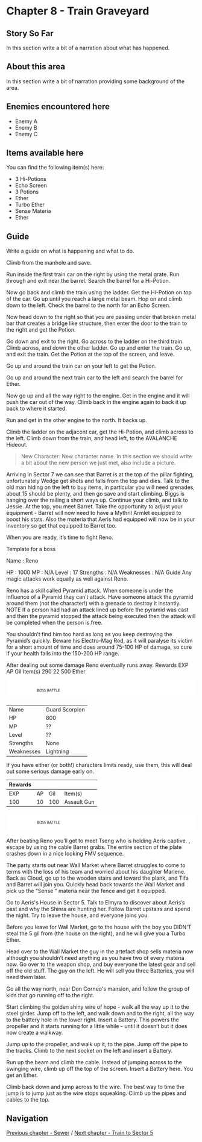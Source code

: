 #  Chapter 8 - Train Graveyard


## Story So Far

In this section write a bit of a narration about what has happened.

## About this area

In this section write a bit of narration providing some background of the area.

## Enemies encountered here

- Enemy A
- Enemy B
- Enemy C

## Items available here

You can find the following item(s) here:

- 3 Hi-Potions
- Echo Screen
- 3 Potions
- Ether 
- Turbo Ether
- Sense Materia
- Ether 


## Guide

Write a guide on what is happening and what to do.

Climb from the manhole and save. 



Run inside the first train car on the right by using the metal grate. Run through and exit near the barrel. Search the barrel for a Hi-Potion. 



Now go back and climb the train using the ladder. Get the Hi-Potion on top of the car. Go up until you reach a large metal beam. Hop on and climb down to the left. Check the barrel to the north for an Echo Screen. 



Now head down to the right so that you are passing under that broken metal bar that creates a bridge like structure, then enter the door to the train to the right and get the Potion. 






Go down and exit to the right. Go across to the ladder on the third train. Climb across, and down the other ladder. Go up and enter the train. Go up, and exit the train. Get the Potion at the top of the screen, and leave.



Go up and around the train car on your left to get the Potion. 



Go up and around the next train car to the left and search the barrel for Ether. 



Now go up and all the way right to the engine. Get in the engine and it will push the car out of the way. Climb back in the engine again to back it up back to where it started. 



Run and get in the other engine to the north. It backs up. 



Climb the ladder on the adjacent car, get the Hi-Potion, and climb across to the left. Climb down from the train, and head left, to the AVALANCHE Hideout. 

>
> New Character: New character name. 
> In this section we should write a bit about the new person we just met, also include a picture.
>


Arriving in Sector 7 we can see that Barret is at the top of the pillar fighting, unfortunately Wedge get shots and falls from the top and dies. Talk to the old man hiding on the left to buy items, in particular you will need grenades, about 15 should be plenty, and then go save and start climbing. Biggs is hanging over the railing a short ways up. Continue your climb, and talk to Jessie. At the top, you meet Barret. Take the opportunity to adjust your equipment - Barret will now need to have a Mythril Armlet equipped to boost his stats. Also the materia that Aeris had equipped will now be in your inventory so get that equipped to Barret too. 

When you are ready, it’s time to fight Reno. 

Template for a boss


Name :
Reno

HP :
1000
MP : 
N/A
Level :
17
Strengths :
N/A
Weaknesses : 
N/A
Guide
Any magic attacks work equally as well against Reno. 

Reno has a skill called Pyramid attack. When someone is under the influence of a Pyramid they can’t attack. Have someone attack the pyramid around them (not the character!) with a grenade to destroy it instantly. NOTE If a person had had an attack lined up before the pyramid was cast and then the pyramid stopped the attack being executed then the attack will be completed when the person is free. 

You shouldn’t find him too hard as long as you keep destroying the Pyramid’s quickly. Beware his Electro-Mag Rod, as it will paralyse its victim for a short amount of time and does around 75-100 HP of damage, so cure if your health falls into the 150-200 HP range.

After dealing out some damage Reno eventually runs away. 
Rewards
EXP
AP
Gil
Item(s)
290
22
500
Ether

![Alt Text To Be Populated](../general-assets/boss-banner.png) 

|   |   |
|---|---|
| Name  | Guard Scorpion  |
| HP  | 800  |
| MP  | ??  |
| Level  | ??  |
| Strengths  | None  |
| Weaknesses  | Lightning  |

If you have either (or both!) characters limits ready, use them, this will deal out some serious damage early on.




| Rewards  |   |   |   |
|---|---|---|---|
| EXP  | AP  | Gil  | Item(s)  |
| 100  | 10  | 100  | Assault Gun  |

![Alt Text To Be Populated](../general-assets/boss-banner.png) 

After beating Reno you’ll get to meet Tseng who is holding Aeris captive. , escape by using the cable Barret grabs. The entire section of the plate crashes down in a nice looking FMV sequence.
 
 
 
 
The party starts out near Wall Market where Barret struggles to come to terms with the loss of his team and worried about his daughter Marlene. Back as Cloud, go up to the wooden stairs and toward the plank, and Tifa and Barret will join you. Quickly head back towards the Wall Market and pick up the “Sense “ materia near the fence and get it equipped.


Go to Aeris's House in Sector 5. Talk to Elmyra to discover about Aeris’s past and why the Shinra are hunting her. Follow Barret upstairs and spend the night. Try to leave the house, and everyone joins you. 



Before you leave for Wall Market, go to the house with the boy you DIDN'T steal the 5 gil from (the house on the right), and he will give you a Turbo Ether.



Head over to the Wall Market the guy in the artefact shop sells materia now although you shouldn’t need anything as you have two of every materia now. Go over to the weapon shop, and buy everyone the latest gear and sell off the old stuff. The guy on the left. He will sell you three Batteries, you will need them later.




Go all the way north, near Don Corneo's mansion, and follow the group of kids that go running off to the right. 



Start climbing the golden shiny wire of hope - walk all the way up it to the steel girder. Jump off to the left, and walk down and to the right, all the way to the battery hole in the lower right. Insert a Battery. This powers the propeller and it starts running for a little while - until it doesn’t but it does now create a walkway. 



Jump up to the propeller, and walk up it, to the pipe. Jump off the pipe to the tracks. Climb to the next socket on the left and insert a Battery. 



Run up the beam and climb the cable. Instead of jumping across to the swinging wire, climb up off the top of the screen. Insert a Battery here. You get an Ether. 



Climb back down and jump across to the wire. The best way to time the jump is to jump just as the wire stops squeaking. Climb up the pipes and cables to the top. 


## Navigation
[Previous chapter - Sewer](/chapter-07-sewer.md) / [Next chapter - Train to Sector 5](/chapter-09.md)
